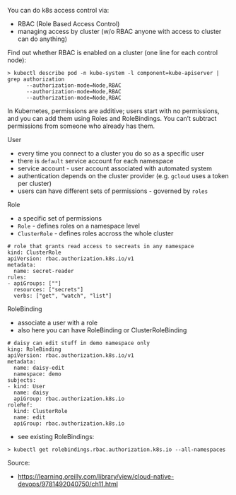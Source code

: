 You can do k8s access control via:

* RBAC (Role Based Access Control)
* managing access by cluster (w/o RBAC anyone with access to cluster can do anything)

Find out whether RBAC is enabled on a cluster (one line for each control node):

```
> kubectl describe pod -n kube-system -l component=kube-apiserver | grep authorization
      --authorization-mode=Node,RBAC
      --authorization-mode=Node,RBAC
      --authorization-mode=Node,RBAC
```

In Kubernetes, permissions are additive; users start with no permissions, and you can add them using Roles and RoleBindings. You can’t subtract permissions from someone who already has them.

User

* every time you connect to a cluster you do so as a specific user
* there is `default` service account for each namespace
* service account - user account associated with automated system
* authentication depends on the cluster provider (e.g. `gcloud` uses a token per cluster)
* users can have different sets of permissions - governed by `roles`

Role

* a specific set of permissions
* `Role` - defines roles on a namespace level
* `ClusterRole` - defines roles accross the whole cluster

```
# role that grants read access to secreats in any namespace
kind: ClusterRole
apiVersion: rbac.authorization.k8s.io/v1
metadata:
  name: secret-reader
rules:
- apiGroups: [""]
  resources: ["secrets"]
  verbs: ["get", "watch", "list"]
```

RoleBinding

* associate a user with a role
* also here you can have RoleBinding or ClusterRoleBinding

```
# daisy can edit stuff in demo namespace only
king: RoleBinding
apiVersion: rbac.authorization.k8s.io/v1
metadata:
  name: daisy-edit
  namespace: demo
subjects:
- kind: User
  name: daisy
  apiGroup: rbac.authorization.k8s.io
roleRef:
  kind: ClusterRole
  name: edit
  apiGroup: rbac.authorization.k8s.io
```

* see existing RoleBindings:

```
> kubectl get rolebindings.rbac.authorization.k8s.io --all-namespaces
```

Source:

* https://learning.oreilly.com/library/view/cloud-native-devops/9781492040750/ch11.html
